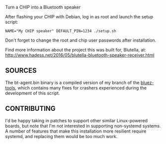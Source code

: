 Turn a CHIP into a Bluetooth speaker

After flashing your CHIP with Debian, log in as root and launch the
setup script:
```
NAME="My CHIP speaker" DEFAULT_PIN=1234 ./setup.sh
```

Don't forget to change the root and chip user passwords after installation.

Find more information about the project this was built for, Blutella, at:
http://www.hadess.net/2016/05/blutella-bluetooth-speaker-receiver.html

SOURCES
-------

The bt-agent.bin binary is a compiled version of my branch of the [bluez-tools](https://github.com/hadess/bluez-tools),
which contains many fixes for crashers experienced during the development of
this script.

CONTRIBUTING
------------
I'd be happy taking in patches to support other similar Linux-powered boards,
but note that I'm not interested in supporting non-systemd systems. A number
of features that make this installation more resilient require systemd, and
replacing them would be too much work.
